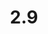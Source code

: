 ---
layout: default
title: 2.9
lang: en
headline: |-
  Create a visiting Indigenous scholars program
why: |-
  The former Institute of Canadian and Aboriginal Studies had an <a href="https://arts.uottawa.ca/canada/en/research/visitorships">international visitorship program</a> which provides a letter of invitation and working space to different types of scholars looking to be in Ottawa. With the eventual closing of the Canadian Studies program, these visitorships will be reimagined as an Indigenous visiting scholars program.
when: |-
  Long term
how: |-
  Requires the collaboration of the Faculty of Arts and the newly formed IIRS. Partnerships with other faculties can help facilitate the recruitment of national and international Indigenous scholars with research expertise based on distinctive disciplinary perspectives, and assist with the funding of different events including, for instance, a speaker series and/or conference.
cost: |-
  To the extent that existing funds can be repurposed (see above), the incremental cost should be minimal.
who: |-
  Provost/Dean of Arts/Academic delegate for Indigenous engagement/Chair or Director, ICAS
---